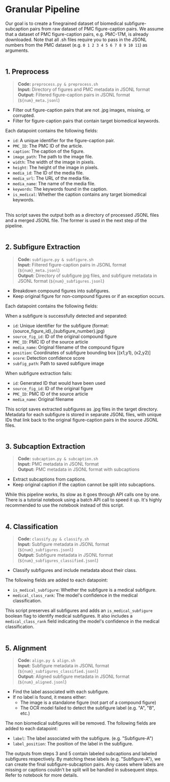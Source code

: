 # **Granular Pipeline**
Our goal is to create a finegrained dataset of biomedical subfigure-subcaption pairs from raw dataset of PMC figure-caption pairs. We assume that a dataset of PMC figure-caption pairs, e.g. PMC-17M, is already downloaded. Note that all .sh files require you to pass in the JSONL numbers from the PMC dataset (e.g. `0 1 2 3 4 5 6 7 8 9 10 11`) as arguments. <br><br>


## **1. Preprocess**
> **Code:**  `preprocess.py & preprocess.sh` <br>
> **Input:** Directory of figures and PMC metadata in JSONL format <br>
> **Output:** Filtered figure-caption pairs in JSONL format (`${num}_meta.jsonl`) <br>

- Filter out figure-caption pairs that are not .jpg images, missing, or corrupted.
- Filter for figure-caption pairs that contain target biomedical keywords.

Each datapoint contains the following fields:
- `id`: A unique identifier for the figure-caption pair.
- `PMC_ID`: The PMC ID of the article.
- `caption`: The caption of the figure.
- `image_path`: The path to the image file.
- `width`: The width of the image in pixels.
- `height`: The height of the image in pixels.
- `media_id`: The ID of the media file.
- `media_url`: The URL of the media file.
- `media_name`: The name of the media file.
- `keywords`: The keywords found in the caption.
- `is_medical`: Whether the caption contains any target biomedical keywords.
<br><br>

This script saves the output both as a directory of processed JSONL files and a merged JSONL file. The former is used in the next step of the pipeline.
<br><br>


## **2. Subfigure Extraction**
> **Code:**  `subfigure.py & subfigure.sh` <br>
> **Input:**  Filtered figure-caption pairs in JSONL format (`${num}_meta.jsonl`) <br>
> **Output:**  Directory of subfigure jpg files, and subfigure metadata in JSONL format (`${num}_subfigures.jsonl`) <br>

- Breakdown compound figures into subfigures.
- Keep original figure for non-compound figures or if an exception occurs.

Each datapoint contains the following fields:

When a subfigure is successfully detected and separated:
- `id`: Unique identifier for the subfigure (format: {source_figure_id}_{subfigure_number}.jpg)
- `source_fig_id`: ID of the original compound figure
- `PMC_ID`: PMC ID of the source article
- `media_name`: Original filename of the compound figure
- `position`: Coordinates of subfigure bounding box [(x1,y1), (x2,y2)]
- `score`: Detection confidence score
- `subfig_path`: Path to saved subfigure image

When subfigure extraction fails:
- `id`: Generated ID that would have been used
- `source_fig_id`: ID of the original figure
- `PMC_ID`: PMC ID of the source article  
- `media_name`: Original filename

This script saves extracted subfigures as .jpg files in the target directory. Metadata for each subfigure is stored in separate JSONL files, with unique IDs that link back to the original figure-caption pairs in the source JSONL files.
<br><br>


## **3. Subcaption Extraction**
> **Code:**  `subcaption.py & subcaption.sh` <br>
> **Input:**  PMC metadata in JSONL format <br>
> **Output:**  PMC metadata in JSONL format with subcaptions <br>

- Extract subcaptions from captions.
- Keep original caption if the caption cannot be split into subcaptions.

While this pipeline works, its slow as it goes through API calls one by one. There is a tutorial notebook using a batch API call to speed it up. It's highly recommended to use the notebook instead of this script.
<br><br>


## **4. Classification**
> **Code:**  `classify.py & classify.sh` <br>
> **Input:**  Subfigure metadata in JSONL format (`${num}_subfigures.jsonl`) <br>
> **Output:**  Subfigure metadata in JSONL format (`${num}_subfigures_classified.jsonl`) <br>

- Classify subfigures and include metadata about their class.

The following fields are added to each datapoint:
- `is_medical_subfigure`: Whether the subfigure is a medical subfigure.
- `medical_class_rank`: The model's confidence in the medical classification.

This script preserves all subfigures and adds an `is_medical_subfigure` boolean flag to identify medical subfigures. It also includes a `medical_class_rank` field indicating the model's confidence in the medical classification.
<br><br>


## **5. Alignment**
> **Code:**  `align.py & align.sh` <br>
> **Input:**  Subfigure metadata in JSONL format (`${num}_subfigures_classified.jsonl`) <br>
> **Output:**  Aligned subfigure metadata in JSONL format (`${num}_aligned.jsonl`) <br>

- Find the label associated with each subfigure.
- If no label is found, it means either:
  - The image is a standalone figure (not part of a compound figure)
  - The OCR model failed to detect the subfigure label (e.g. "A", "B", etc.)

The non biomedical subfigures will be removed. The following fields are added to each datapoint:
- `label`: The label associated with the subfigure. (e.g. "Subfigure-A")
- `label_position`: The position of the label in the subfigure.


The outputs from steps 3 and 5 contain labeled subcaptions and labeled subfigures respectively. By matching these labels (e.g. "Subfigure-A"), we can create the final subfigure-subcaption pairs. Any cases where labels are missing or captions couldn't be split will be handled in subsequent steps. Refer to notebook for more details.
<br><br>


